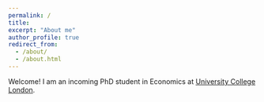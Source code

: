 ```yaml
---
permalink: /
title: 
excerpt: "About me"
author_profile: true
redirect_from: 
  - /about/
  - /about.html
---
```


Welcome! I am an incoming PhD student in Economics at [University College London](https://www.ucl.ac.uk/economics/).
